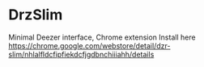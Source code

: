 DrzSlim
=======

Minimal Deezer interface, Chrome extension
Install here https://chrome.google.com/webstore/detail/dzr-slim/nhlalfldcfipfiekdcfjgdbnchiiiahh/details
